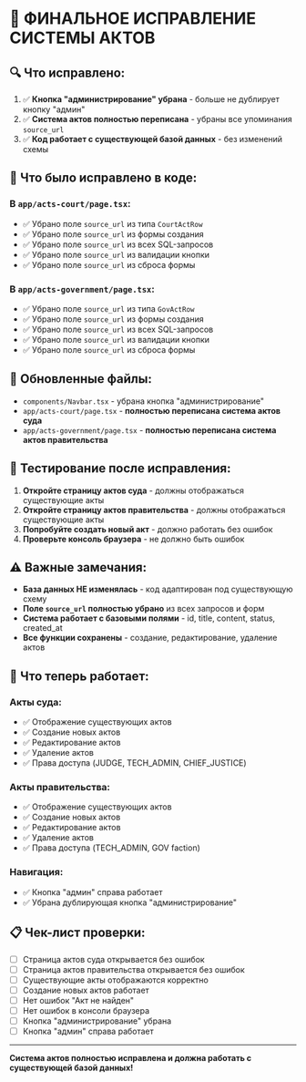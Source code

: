 # 🚨 ФИНАЛЬНОЕ ИСПРАВЛЕНИЕ СИСТЕМЫ АКТОВ

## 🔍 **Что исправлено:**

1. ✅ **Кнопка "администрирование" убрана** - больше не дублирует кнопку "админ"
2. ✅ **Система актов полностью переписана** - убраны все упоминания `source_url`
3. ✅ **Код работает с существующей базой данных** - без изменений схемы

## 🔧 **Что было исправлено в коде:**

### **В `app/acts-court/page.tsx`:**
- ✅ Убрано поле `source_url` из типа `CourtActRow`
- ✅ Убрано поле `source_url` из формы создания
- ✅ Убрано поле `source_url` из всех SQL-запросов
- ✅ Убрано поле `source_url` из валидации кнопки
- ✅ Убрано поле `source_url` из сброса формы

### **В `app/acts-government/page.tsx`:**
- ✅ Убрано поле `source_url` из типа `GovActRow`
- ✅ Убрано поле `source_url` из формы создания
- ✅ Убрано поле `source_url` из всех SQL-запросов
- ✅ Убрано поле `source_url` из валидации кнопки
- ✅ Убрано поле `source_url` из сброса формы

## 📁 **Обновленные файлы:**

- `components/Navbar.tsx` - убрана кнопка "администрирование"
- `app/acts-court/page.tsx` - **полностью переписана система актов суда**
- `app/acts-government/page.tsx` - **полностью переписана система актов правительства**

## 🧪 **Тестирование после исправления:**

1. **Откройте страницу актов суда** - должны отображаться существующие акты
2. **Откройте страницу актов правительства** - должны отображаться существующие акты
3. **Попробуйте создать новый акт** - должно работать без ошибок
4. **Проверьте консоль браузера** - не должно быть ошибок

## ⚠️ **Важные замечания:**

- **База данных НЕ изменялась** - код адаптирован под существующую схему
- **Поле `source_url` полностью убрано** из всех запросов и форм
- **Система работает с базовыми полями** - id, title, content, status, created_at
- **Все функции сохранены** - создание, редактирование, удаление актов

## 🚀 **Что теперь работает:**

### **Акты суда:**
- ✅ Отображение существующих актов
- ✅ Создание новых актов
- ✅ Редактирование актов
- ✅ Удаление актов
- ✅ Права доступа (JUDGE, TECH_ADMIN, CHIEF_JUSTICE)

### **Акты правительства:**
- ✅ Отображение существующих актов
- ✅ Создание новых актов
- ✅ Редактирование актов
- ✅ Удаление актов
- ✅ Права доступа (TECH_ADMIN, GOV faction)

### **Навигация:**
- ✅ Кнопка "админ" справа работает
- ✅ Убрана дублирующая кнопка "администрирование"

## 📋 **Чек-лист проверки:**

- [ ] Страница актов суда открывается без ошибок
- [ ] Страница актов правительства открывается без ошибок
- [ ] Существующие акты отображаются корректно
- [ ] Создание новых актов работает
- [ ] Нет ошибок "Акт не найден"
- [ ] Нет ошибок в консоли браузера
- [ ] Кнопка "администрирование" убрана
- [ ] Кнопка "админ" справа работает

---

**Система актов полностью исправлена и должна работать с существующей базой данных!**
